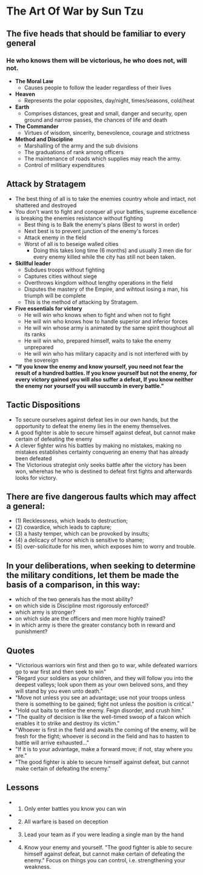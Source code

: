 # The Art Of War by Sun Tzu

## The five heads that should be familiar to every general
### He who knows them will be victorious, he who does not, will not.
- **The Moral Law**
	- Causes people to follow the leader regardless of their lives
- **Heaven**
    - Represents the polar opposites, day/night, times/seasons, cold/heat
- **Earth**
   - Comprises distances, great and small, danger and security, open ground and narrow passes, the chances of life and death
- **The Commander**
   - Virtues of wisdom, sincerity, benevolence, courage and strictness
- **Method and Discipline**
   - Marshalling of the army and the sub divisions
   - The graduations of rank among officers
   - The maintenance of roads which supplies may reach the army.
   - Control of militiary expenditures

## Attack by Stratagem
- The best thing of all is to take the enemies country whole and intact, not shattered and destroyed
- You don't want to fight and conquer all your battles, supreme excellence is breaking the enemies resistance without fighting
	- Best thing is to Balk the enemy's plans (Best to worst in order)
	- Next best is to prevent junction of the enemy's forces
	- Attack enemy in the field
	- Worst of all is to beseige walled cities
		- Doing this takes long time (6 months) and usually 3 men die for every enemy killed while the city has still not been taken.
- **Skillful leader**
  - Subdues troops without fighting
  - Captures cities without siege
  - Overthrows kingdom without lengthy operations in the field
  - Disputes the mastery of the Empire, and wihtout losing a man, his triumph will be complete
  - This is the method of attacking by Stratagem.
- **Five essentials for victory**
  - He will win who knows when to fight and when not to fight
  - He will win who knows how to handle superior and inferior forces
  - He will win whose army is animated by the same spirit thoughout all its ranks
  - He will win who, prepared himself, waits to take the enemy unprepared
  - He will win who has military capacity and is not interfered with by the sovereign
- **"If you know the enemy and know yourself, you need not fear the result of a hundred battles. If you know yourself but not the enemy, for every victory gained you will also suffer a defeat, If you know neither the enemy nor yourself you will succumb in every battle."**

## Tactic Dispositions
- To secure ourselves against defeat lies in our own hands, but the opportunity to defeat the enemy lies in the enemy themselves.
- A good fighter is able to secure himself against defeat, but cannot make certain of defeating the enemy
- A clever fighter wins his battles by making no mistakes, making no mistakes establishes certainty conquering an enemy that has already been defeated
- The Victorious strategist only seeks battle after the victory has been won, wherehas he who is destined to defeat first fights and afterwards looks for victory.

## There are five dangerous faults which may affect a general:
- (1) Recklessness, which leads to destruction;
- (2) cowardice, which leads to capture;
- (3) a hasty temper, which can be provoked by insults;
- (4) a delicacy of honor which is sensitive to shame;
- (5) over-solicitude for his men, which exposes him to worry and trouble. 

## In your deliberations, when seeking to determine the military conditions, let them be made the basis of a comparison, in this way:
- which of the two generals has the most ability?
- on which side is Discipline most rigorously enforced?
- which army is stronger?
- on which side are the officers and men more highly trained?
- in which army is there the greater constancy both in reward and punishment?

## Quotes
- "Victorious warriors win first and then go to war, while defeated warriors go to war first and then seek to win"
- "Regard your soldiers as your children, and they will follow you into the deepest valleys; look upon them as your own beloved sons, and they will stand by you even unto death."
- "Move not unless you see an advantage; use not your troops unless there is something to be gained; fight not unless the position is critical."
- "Hold out baits to entice the enemy. Feign disorder, and crush him."
- "The quality of decision is like the well-timed swoop of a falcon which enables it to strike and destroy its victim."
- "Whoever is first in the field and awaits the coming of the enemy, will be fresh for the fight; whoever is second in the field and has to hasten to battle will arrive exhausted..."
- "If it is to your advantage, make a forward move; if not, stay where you are."
- "The good fighter is able to secure himself against defeat, but cannot make certain of defeating the enemy."

## Lessons
- 1. Only enter battles you know you can win
- 2. All warfare is based on deception
- 3. Lead your team as if you were leading a single man by the hand
- 4. Know your enemy and yourself. "The good fighter is able to secure himself against defeat, but cannot make certain of defeating the enemy." Focus on things you can control, i.e. strengthening your weakness. 
